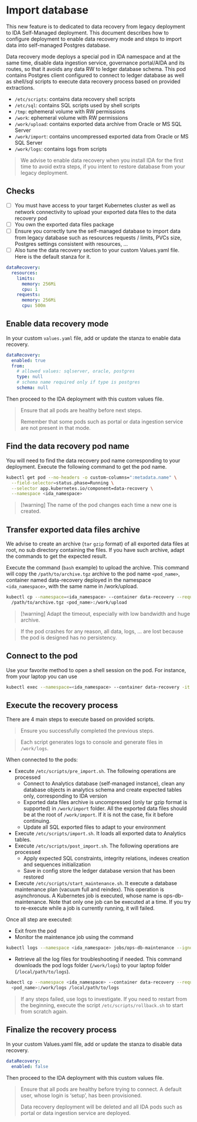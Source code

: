 # Import database

This new feature is to dedicated to data recovery from legacy deployment to IDA Self-Managed deployment. This document describes how to configure deployment to enable data recovery mode and steps to import data into self-managed Postgres database.

Data recovery mode deploys a special pod in IDA namespace and at the same time, disable data ingestion service, governance portal/AIDA and its routes, so that it avoids any data RW to ledger database schema. This pod contains Postgres client configured to connect to ledger database as well as shell/sql scripts to execute data recovery process based on provided extractions.

- `/etc/scripts`: contains data recovery shell scripts
- `/etc/sql`: contains SQL scripts used by shell scripts
- `/tmp`: ephemeral volume with RW permissions
- `/work`: ephemeral volume with RW permissions
- `/work/upload`: contains exported data archive from Oracle or MS SQL Server
- `/work/import`: contains uncompressed exported data from Oracle or MS SQL Server
- `/work/logs`: contains logs from scripts

> We advise to enable data recovery when you install IDA for the first time to avoid extra steps, if you intent to restore database from your legacy deployment.

## Checks

- [ ] You must have access to your target Kubernetes cluster as well as network connectivity to upload your exported data files to the data recovery pod
- [ ] You own the exported data files package
- [ ] Ensure you correctly tune the self-managed database to import data from legacy database such as resources requests / limits, PVCs size, Postgres settings consistent with resources, …
- [ ] Also tune the data recovery section to your custom Values.yaml file. Here is the default stanza for it.

```yaml
dataRecovery:
  resources:
    limits:
      memory: 256Mi
      cpu: 1
    requests:
      memory: 256Mi
      cpu: 500m
``` 

## Enable data recovery mode

In your custom `values.yaml` file, add or update the stanza to enable data recovery.

```yaml
dataRecovery:
  enabled: true
  from:
    # allowed values: sqlserver, oracle, postgres
    type: null
    # schema name required only if type is postgres
    schema: null
```

Then proceed to the IDA deployment with this custom values file.

> Ensure that all pods are healthy before next steps.
> 
> Remember that some pods such as portal or data ingestion service are not present in that mode.

## Find the data recovery pod name

You will need to find the data recovery pod name corresponding to your deployment. Execute the following command to get the pod name.

```sh
kubectl get pod --no-headers -o custom-columns=":metadata.name" \
  --field-selector=status.phase=Running \
  --selector app.kubernetes.io/component=data-recovery \
  --namespace <ida_namespace>
```

> [!warning] The name of the pod changes each time a new one is created.

## Transfer exported data files archive

We advise to create an archive (`tar` `gzip` format) of all exported data files at root, no sub directory containing the files. If you have such archive, adapt the commands to get the expected result.

Execute the command (`bash` example) to upload the archive. This command will copy the `/path/to/archive.tgz` archive to the pod name `<pod_name>`, container named data-recovery deployed in the namespace `<ida_namespace>`, with the same name in /work/upload.  

```sh
kubectl cp --namespace=<ida_namespace> --container data-recovery --request-timeout=10m \
  /path/to/archive.tgz <pod_name>:/work/upload
```

> [!warning] Adapt the timeout, especially with low bandwidth and huge archive.

> If the pod crashes for any reason, all data, logs, … are lost because the pod is designed has no persistency.

## Connect to the pod

Use your favorite method to open a shell session on the pod. For instance, from your laptop you can use

```sh
kubectl exec --namespace=<ida_namespace> --container data-recovery -it <pod_name> -- bash
```

## Execute the recovery process

There are 4 main steps to execute based on provided scripts.

> Ensure you successfully completed the previous steps.

> Each script generates logs to console and generate files in `/work/logs`.

When connected to the pods:

- Execute `/etc/scripts/pre_import.sh`. The following operations are processed
  - Connect to Analytics database (self-managed instance), clean any database objects in analytics schema and create expected tables only, corresponding to IDA version
  - Exported data files archive is uncompressed (only tar gzip format is supported) in `/work/import` folder. All the exported data files should be at the root of `/work/import`. If it is not the case, fix it before continuing.
  - Update all SQL exported files to adapt to your environment
- Execute `/etc/scripts/import.sh`. It loads all exported data to Analytics tables.
- Execute `/etc/scripts/post_import.sh`. The following operations are processed
  - Apply expected SQL constraints, integrity relations, indexes creation and sequences initialization
  - Save in config store the ledger database version that has been restored
- Execute `/etc/scripts/start_maintenance.sh`. It execute a database maintenance plan (vacuum full and reindex). This operation is asynchronous. A Kubernetes job is executed, whose name is ops-db-maintenance. Note that only one job can be executed at a time. If you try to re-execute while a job is currently running, it will failed.

Once all step are executed:

- Exit from the pod
- Monitor the maintenance job using the command

```sh
kubectl logs --namespace <ida_namespace> jobs/ops-db-maintenance --ignore-errors --follow
```

- Retrieve all the log files for troubleshooting if needed. This command downloads the pod logs folder (`/work/logs`) to your laptop folder (`/local/path/to/logs`).

```sh
kubectl cp --namespace <ida_namespace> --container data-recovery --request-timeout=10m \
  <pod_name>:/work/logs /local/path/to/logs 
```

> If any steps failed, use logs to investigate. If you need to restart from the beginning, execute the script `/etc/scripts/rollback.sh` to start from scratch again.

## Finalize the recovery process

In your custom Values.yaml file, add or update the stanza to disable data recovery.

```yaml
dataRecovery:
  enabled: false
```

Then proceed to the IDA deployment with this custom values file.

> Ensure that all pods are healthy before trying to connect. A default user, whose login is ‘setup’, has been provisioned.
>
> Data recovery deployment will be deleted and all IDA pods such as portal or data ingestion service are deployed.
